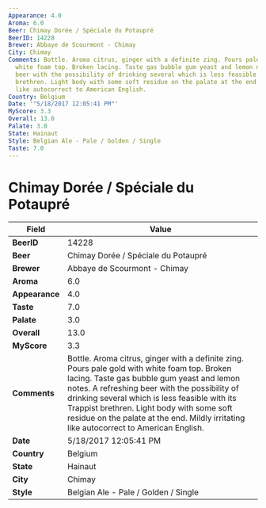 ```yaml
---
Appearance: 4.0
Aroma: 6.0
Beer: Chimay Dorée / Spéciale du Potaupré
BeerID: 14228
Brewer: Abbaye de Scourmont - Chimay
City: Chimay
Comments: Bottle. Aroma citrus, ginger with a definite zing. Pours pale gold with
  white foam top. Broken lacing. Taste gas bubble gum yeast and lemon notes. A refreshing
  beer with the possibility of drinking several which is less feasible with its Trappist
  brethren. Light body with some soft residue on the palate at the end. Mildly irritating
  like autocorrect to American English.
Country: Belgium
Date: '"5/18/2017 12:05:41 PM"'
MyScore: 3.3
Overall: 13.0
Palate: 3.0
State: Hainaut
Style: Belgian Ale - Pale / Golden / Single
Taste: 7.0
---
```


# Chimay Dorée / Spéciale du Potaupré

| Field         | Value |
|---------------|-------|
| **BeerID** | 14228 |
| **Beer** | Chimay Dorée / Spéciale du Potaupré |
| **Brewer** | Abbaye de Scourmont - Chimay |
| **Aroma** | 6.0 |
| **Appearance** | 4.0 |
| **Taste** | 7.0 |
| **Palate** | 3.0 |
| **Overall** | 13.0 |
| **MyScore** | 3.3 |
| **Comments** | Bottle. Aroma citrus, ginger with a definite zing. Pours pale gold with white foam top. Broken lacing. Taste gas bubble gum yeast and lemon notes. A refreshing beer with the possibility of drinking several which is less feasible with its Trappist brethren. Light body with some soft residue on the palate at the end. Mildly irritating like autocorrect to American English. |
| **Date** | 5/18/2017 12:05:41 PM |
| **Country** | Belgium |
| **State** | Hainaut |
| **City** | Chimay |
| **Style** | Belgian Ale - Pale / Golden / Single |
